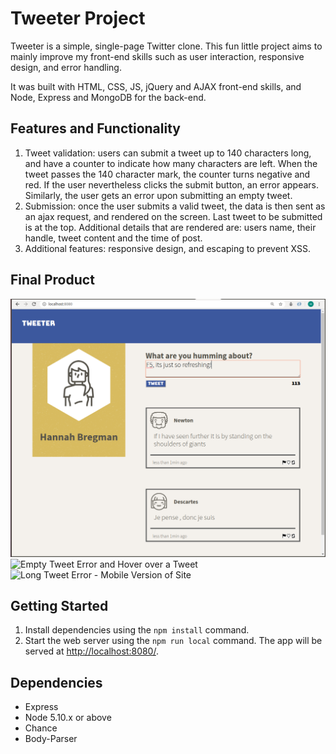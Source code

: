 # Tweeter Project

Tweeter is a simple, single-page Twitter clone. This fun little project aims to mainly improve my front-end skills such as user interaction, responsive design, and error handling.

It was built with HTML, CSS, JS, jQuery and AJAX front-end skills, and Node, Express and MongoDB for the back-end.

## Features and Functionality

1. Tweet validation: users can submit a tweet up to 140 characters long, and have a counter to indicate how many characters are left. When the tweet passes the 140 character mark, the counter turns negative and red. If the user nevertheless clicks the submit button, an error appears. Similarly, the user gets an error upon submitting an empty tweet.
2. Submission: once the user submits a valid tweet, the data is then sent as an ajax request, and rendered on the screen. Last tweet to be submitted is at the top. Additional details that are rendered are: users name, their handle, tweet content and the time of post. 
3. Additional features: responsive design, and escaping to prevent XSS.

## Final Product

![New Tweet - Desktop Version of Site](https://github.com/bregmanh/tweeter/blob/master/docs/new-tweet.png?raw=true)
![Empty Tweet Error and Hover over a Tweet]()
![Long Tweet Error - Mobile Version of Site]()

## Getting Started

1. Install dependencies using the `npm install` command.
2. Start the web server using the `npm run local` command. The app will be served at <http://localhost:8080/>.

## Dependencies

- Express
- Node 5.10.x or above
- Chance
- Body-Parser
